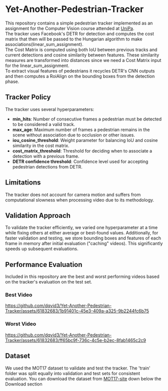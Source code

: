 # Yet-Another-Pedestrian-Tracker
This repository contains a simple pedestrian tracker implemented as an assignment for the Computer Vision course attended at [UniPa](https://www.unipa.it/dipartimenti/ingegneria/cds/ingegneriainformatica2035/?template=responsive&pagina=insegnamento&idInsegnamento=171775&idDocente=155776&idCattedra=167762). <br/>
The tracker uses Facebook's DETR for detection and computes the cost matrix that then will be passed to the Hungarian algorithm to make associations(linear_sum_assignment). <br/>
The Cost Matrix is computed using both IoU between previous tracks and current detections and cosine similarity between features. These similarity measures are transformed into distances since we need a Cost Matrix input for the linear_sum_assignment. <br/>
To extract visual features of pedestrians it recycles DETR's CNN outputs and then computes a RoiAlign on the bounding boxes from the detection phase.

## Tracker Policy
The tracker uses several hyperparameters:

- **min_hits**: Number of consecutive frames a pedestrian must be detected to be considered a valid track.
- **max_age**: Maximum number of frames a pedestrian remains in the scene without association due to occlusion or other issues.
- **iou_cosine_threshold**: Weight parameter for balancing IoU and cosine similarity in the cost matrix.
- **cost_matrix_threshold**: Threshold for deciding when to associate a detection with a previous frame.
- **DETR confidence threshold**: Confidence level used for accepting pedestrian detections from DETR.

## Limitations
The tracker does not account for camera motion and suffers from computational slowness when processing video due to its methodology.

## Validation Approach
To validate the tracker efficiently, we varied one hyperparameter at a time while fixing others at either average or best-found values. Additionally, for faster validation and testing, we store bounding boxes and features of each frame in memory after initial evaluation ("caching" videos). This significantly speeds up subsequent evaluations.

## Performance Evaluation
Included in this repository are the best and worst performing videos based on the tracker's evaluation on the test set.

### Best Video
https://github.com/dqvid3/Yet-Another-Pedestrian-Tracker/assets/61832683/1b91401c-45e3-409a-a325-9b2244fc6b75

### Worst Video
https://github.com/dqvid3/Yet-Another-Pedestrian-Tracker/assets/61832683/ff65bc9f-736c-4c5e-b2ec-8fab1465c2c9

## Dataset
We used the MOT17 dataset to validate and test the tracker. The 'train' folder was split equally into validation and test sets for consistent evaluation.
You can download the dataset from [MOT17-site](https://motchallenge.net/data/MOT17/) down below the Download section
